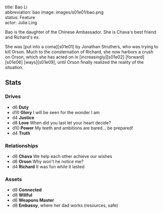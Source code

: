 title: Bao Li  
abbreviation: bao
image: images/s01e01/bao.png  
status: Feature  
actor: Julia Ling  

Bao is the daughter of the Chinese Ambassador. She is Chava's best friend and Richard's ex.

She was [put into a coma][s01e01] by Jonathan Struthers, who was trying to kill Orson. Much to the consternation of Richard, she now harbors a crush on Orson, which she has acted on in [increasingly][s01e02] [forward][s01e06] [ways][s01e09], until Orson finally realized the reality of the situation.

## Stats

### Drives

* d6 **Duty** 
* d10 **Glory** I will be seen for the wonder I am
* d4 **Justice**
* d8 **Love** When did you last let your heart decide?
* d10 **Power** My teeth and ambitions are bared… be prepared!
* d4 **Truth** 

### Relationships

* d8 **Chava** We help each other achieve our wishes
* d6 **Orson** Why won't he notice me?
* d4 **Richard** It was fun while it lasted

### Assets

* d8 **Connected**
* d8 **Willful**
* d6 **Weapons Master**
* d8 **Embassy**, where her dad works (resources, safe)
